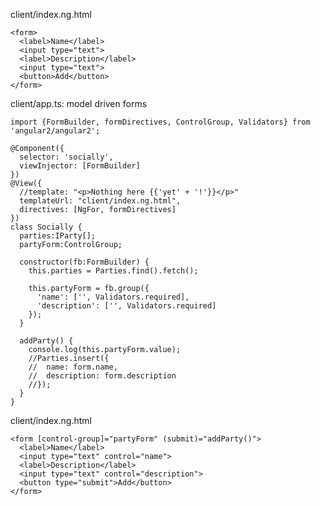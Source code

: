 client/index.ng.html

    <form>
      <label>Name</label>
      <input type="text">
      <label>Description</label>
      <input type="text">
      <button>Add</button>
    </form>
    
client/app.ts: model driven forms

    import {FormBuilder, formDirectives, ControlGroup, Validators} from 'angular2/angular2';
    
    @Component({
      selector: 'socially',
      viewInjector: [FormBuilder]
    })
    @View({
      //template: "<p>Nothing here {{'yet' + '!'}}</p>"
      templateUrl: "client/index.ng.html",
      directives: [NgFor, formDirectives]
    })
    class Socially {
      parties:IParty[];
      partyForm:ControlGroup;
    
      constructor(fb:FormBuilder) {
        this.parties = Parties.find().fetch();
    
        this.partyForm = fb.group({
          'name': ['', Validators.required],
          'description': ['', Validators.required]
        });
      }
    
      addParty() {
        console.log(this.partyForm.value);
        //Parties.insert({
        //  name: form.name,
        //  description: form.description
        //});
      }
    }
    
client/index.ng.html

    <form [control-group]="partyForm" (submit)="addParty()">
      <label>Name</label>
      <input type="text" control="name">
      <label>Description</label>
      <input type="text" control="description">
      <button type="submit">Add</button>
    </form>
    

    

